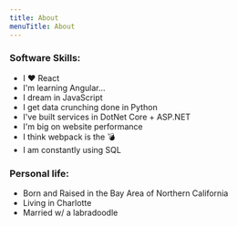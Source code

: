 ```yaml
---
title: About
menuTitle: About
---
```


### Software Skills:

- I :heart: React 
- I'm learning Angular... 
- I dream in JavaScript
- I get data crunching done in Python
- I've built services in DotNet Core + ASP.NET
- I'm big on website performance
- I think webpack is the :bomb:
- I am constantly using SQL

### Personal life:
- Born and Raised in the Bay Area of Northern California
- Living in Charlotte
- Married w/ a labradoodle
